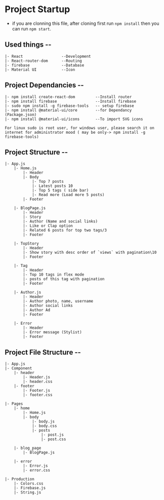 # Project Startup
 * if you are clonning this file, after cloning first run `npm install` then you can run `npm start`.

## Used things --
    |- React                 --Development
    |- React-router-dom      --Routing
    |- firebase              --Database
    |- Material UI           --Icon

## Project Dependancies --
    |- npm install create-react-dom         --Install router
    |- npm install firebase                 --Install firebase
    |- sudo npm install -g firebase-tools   -- setup firebase
    |- npm install @material-ui/core        --for Dependancy (Package.json)
    |- npm install @material-ui/icons       --To import SVG icons

`For linux sudo is root user, for windows user, please search it on internet for administrator mood ( may be only-> npm install -g firebase-tools)`

## Project Structure --
    |- App.js
        |- Home.js
            |- Header
            |- Body
                |- Top 7 posts
                |- Latest posts 10
                |- Top 5 tags ( side bar)
                |- Read more (Load more 5 posts)
            |- Footer

        |- BlogPage.js
            |- Header
            |- Story
            |- Author (Name and social links)
            |- Like or Clap option
            |- Related 6 posts for top two tags/3
            |- Footer

        |- TopStory
            |- Header
            |- Show story with desc order of `views` with pagination\10
            |- Footer

        |- Tag
            |- Header
            |- Top 10 tags in flex mode
            |- posts of this tag with pagination
            |- Footer

        |- Author.js
            |- Header
            |- Author photo, name, username
            |- Author social links
            |- Author Ad
            |- Footer

        |- Error
            |- Header
            |- Error message (Stylist)
            |- Footer



## Project File Structure --
    |- App.js
    |- Component
        |- header
            |- Header.js
            |- header.css
        |- footer
            |- Footer.js
            |- footer.css

    |- Pages
        |- home
            |- Home.js
            |- body
                |- body.js
                |- body.css
                |- posts
                    |- post.js
                    |- post.css

        |- blog_page
            |- BlogPage.js

        |- error
            |- Error.js
            |- error.css

    |- Production
        |- Colors.css
        |- Firebase.js
        |- String.js